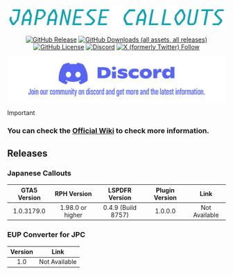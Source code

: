 
<p align="center">
<img src="./Image/Logo.png">
</p>

<p align="center">
    <a href="https://github.com/DekoKiyo/JapaneseCallouts/releases/latest"><img alt="GitHub Release" src="https://img.shields.io/github/v/release/DekoKiyo/JapaneseCallouts?style=flat&logo=GitHub&label=Latest%20Release"></a>
    <a href="https://github.com/DekoKiyo/JapaneseCallouts/releases/latest"><img alt="GitHub Downloads (all assets, all releases)" src="https://img.shields.io/github/downloads/DekoKiyo/JapaneseCallouts/total?style=flat&logo=GitHub&label=Downloads"></a>
    <a href="https://github.com/DekoKiyo/JapaneseCallouts?tab=GPL-3.0-1-ov-file#readme"><img alt="GitHub License" src="https://img.shields.io/github/license/DekoKiyo/JapaneseCallouts?style=flat&logo=GitHub&label=GPL%20License"></a>
    <a href="https://discord.gg/uTVnVjqQWA"><img alt="Discord" src="https://img.shields.io/discord/1067619328670830682?style=flat&logo=Discord&label=Discord%20Server"></a>
    <a href="https://twitter.com/DekoKiyomori"><img alt="X (formerly Twitter) Follow" src="https://img.shields.io/twitter/follow/DekoKiyomori?style=social&logo=X"></a>
</p>

[![Discord](./Image/Discord.png)](https://discord.gg/uTVnVjqQWA)

> [!IMPORTANT]
> ### You can check the [Official Wiki](https://github.com/DekoKiyo/JapaneseCallouts/wiki) to check more information.

## Releases
### Japanese Callouts
| GTA5 Version |   RPH Version    |   LSPDFR Version   | Plugin Version |     Link      |
| :----------: | :--------------: | :----------------: | :------------: | :-----------: |
|  1.0.3179.0  | 1.98.0 or higher | 0.4.9 (Build 8757) |    1.0.0.0     | Not Available |

### EUP Converter for JPC
| Version |     Link      |
| :-----: | :-----------: |
|   1.0   | Not Available |